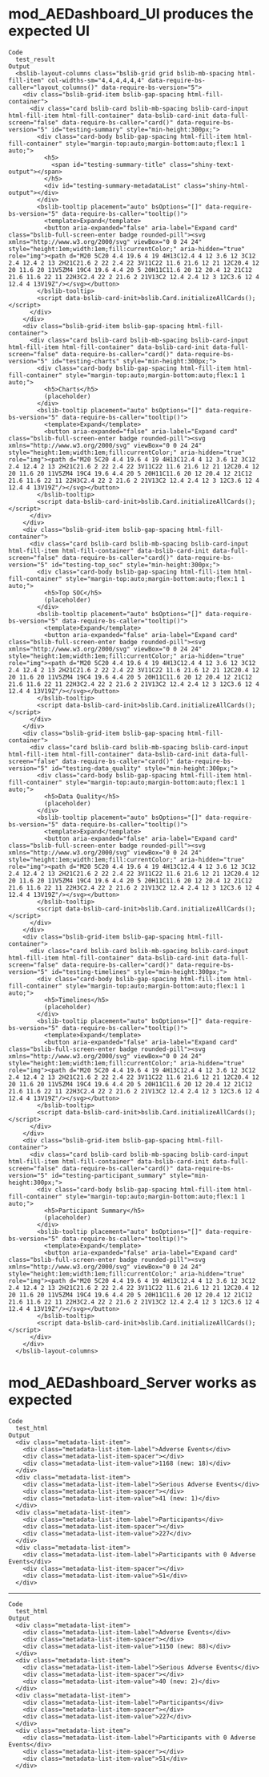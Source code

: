 # mod_AEDashboard_UI produces the expected UI

    Code
      test_result
    Output
      <bslib-layout-columns class="bslib-grid grid bslib-mb-spacing html-fill-item" col-widths-sm="4,4,4,4,4,4" data-require-bs-caller="layout_columns()" data-require-bs-version="5">
        <div class="bslib-grid-item bslib-gap-spacing html-fill-container">
          <div class="card bslib-card bslib-mb-spacing bslib-card-input html-fill-item html-fill-container" data-bslib-card-init data-full-screen="false" data-require-bs-caller="card()" data-require-bs-version="5" id="testing-summary" style="min-height:300px;">
            <div class="card-body bslib-gap-spacing html-fill-item html-fill-container" style="margin-top:auto;margin-bottom:auto;flex:1 1 auto;">
              <h5>
                <span id="testing-summary-title" class="shiny-text-output"></span>
              </h5>
              <div id="testing-summary-metadataList" class="shiny-html-output"></div>
            </div>
            <bslib-tooltip placement="auto" bsOptions="[]" data-require-bs-version="5" data-require-bs-caller="tooltip()">
              <template>Expand</template>
              <button aria-expanded="false" aria-label="Expand card" class="bslib-full-screen-enter badge rounded-pill"><svg xmlns="http://www.w3.org/2000/svg" viewBox="0 0 24 24" style="height:1em;width:1em;fill:currentColor;" aria-hidden="true" role="img"><path d="M20 5C20 4.4 19.6 4 19 4H13C12.4 4 12 3.6 12 3C12 2.4 12.4 2 13 2H21C21.6 2 22 2.4 22 3V11C22 11.6 21.6 12 21 12C20.4 12 20 11.6 20 11V5ZM4 19C4 19.6 4.4 20 5 20H11C11.6 20 12 20.4 12 21C12 21.6 11.6 22 11 22H3C2.4 22 2 21.6 2 21V13C2 12.4 2.4 12 3 12C3.6 12 4 12.4 4 13V19Z"/></svg></button>
            </bslib-tooltip>
            <script data-bslib-card-init>bslib.Card.initializeAllCards();</script>
          </div>
        </div>
        <div class="bslib-grid-item bslib-gap-spacing html-fill-container">
          <div class="card bslib-card bslib-mb-spacing bslib-card-input html-fill-item html-fill-container" data-bslib-card-init data-full-screen="false" data-require-bs-caller="card()" data-require-bs-version="5" id="testing-charts" style="min-height:300px;">
            <div class="card-body bslib-gap-spacing html-fill-item html-fill-container" style="margin-top:auto;margin-bottom:auto;flex:1 1 auto;">
              <h5>Charts</h5>
              (placeholder)
            </div>
            <bslib-tooltip placement="auto" bsOptions="[]" data-require-bs-version="5" data-require-bs-caller="tooltip()">
              <template>Expand</template>
              <button aria-expanded="false" aria-label="Expand card" class="bslib-full-screen-enter badge rounded-pill"><svg xmlns="http://www.w3.org/2000/svg" viewBox="0 0 24 24" style="height:1em;width:1em;fill:currentColor;" aria-hidden="true" role="img"><path d="M20 5C20 4.4 19.6 4 19 4H13C12.4 4 12 3.6 12 3C12 2.4 12.4 2 13 2H21C21.6 2 22 2.4 22 3V11C22 11.6 21.6 12 21 12C20.4 12 20 11.6 20 11V5ZM4 19C4 19.6 4.4 20 5 20H11C11.6 20 12 20.4 12 21C12 21.6 11.6 22 11 22H3C2.4 22 2 21.6 2 21V13C2 12.4 2.4 12 3 12C3.6 12 4 12.4 4 13V19Z"/></svg></button>
            </bslib-tooltip>
            <script data-bslib-card-init>bslib.Card.initializeAllCards();</script>
          </div>
        </div>
        <div class="bslib-grid-item bslib-gap-spacing html-fill-container">
          <div class="card bslib-card bslib-mb-spacing bslib-card-input html-fill-item html-fill-container" data-bslib-card-init data-full-screen="false" data-require-bs-caller="card()" data-require-bs-version="5" id="testing-top_soc" style="min-height:300px;">
            <div class="card-body bslib-gap-spacing html-fill-item html-fill-container" style="margin-top:auto;margin-bottom:auto;flex:1 1 auto;">
              <h5>Top SOC</h5>
              (placeholder)
            </div>
            <bslib-tooltip placement="auto" bsOptions="[]" data-require-bs-version="5" data-require-bs-caller="tooltip()">
              <template>Expand</template>
              <button aria-expanded="false" aria-label="Expand card" class="bslib-full-screen-enter badge rounded-pill"><svg xmlns="http://www.w3.org/2000/svg" viewBox="0 0 24 24" style="height:1em;width:1em;fill:currentColor;" aria-hidden="true" role="img"><path d="M20 5C20 4.4 19.6 4 19 4H13C12.4 4 12 3.6 12 3C12 2.4 12.4 2 13 2H21C21.6 2 22 2.4 22 3V11C22 11.6 21.6 12 21 12C20.4 12 20 11.6 20 11V5ZM4 19C4 19.6 4.4 20 5 20H11C11.6 20 12 20.4 12 21C12 21.6 11.6 22 11 22H3C2.4 22 2 21.6 2 21V13C2 12.4 2.4 12 3 12C3.6 12 4 12.4 4 13V19Z"/></svg></button>
            </bslib-tooltip>
            <script data-bslib-card-init>bslib.Card.initializeAllCards();</script>
          </div>
        </div>
        <div class="bslib-grid-item bslib-gap-spacing html-fill-container">
          <div class="card bslib-card bslib-mb-spacing bslib-card-input html-fill-item html-fill-container" data-bslib-card-init data-full-screen="false" data-require-bs-caller="card()" data-require-bs-version="5" id="testing-data_quality" style="min-height:300px;">
            <div class="card-body bslib-gap-spacing html-fill-item html-fill-container" style="margin-top:auto;margin-bottom:auto;flex:1 1 auto;">
              <h5>Data Quality</h5>
              (placeholder)
            </div>
            <bslib-tooltip placement="auto" bsOptions="[]" data-require-bs-version="5" data-require-bs-caller="tooltip()">
              <template>Expand</template>
              <button aria-expanded="false" aria-label="Expand card" class="bslib-full-screen-enter badge rounded-pill"><svg xmlns="http://www.w3.org/2000/svg" viewBox="0 0 24 24" style="height:1em;width:1em;fill:currentColor;" aria-hidden="true" role="img"><path d="M20 5C20 4.4 19.6 4 19 4H13C12.4 4 12 3.6 12 3C12 2.4 12.4 2 13 2H21C21.6 2 22 2.4 22 3V11C22 11.6 21.6 12 21 12C20.4 12 20 11.6 20 11V5ZM4 19C4 19.6 4.4 20 5 20H11C11.6 20 12 20.4 12 21C12 21.6 11.6 22 11 22H3C2.4 22 2 21.6 2 21V13C2 12.4 2.4 12 3 12C3.6 12 4 12.4 4 13V19Z"/></svg></button>
            </bslib-tooltip>
            <script data-bslib-card-init>bslib.Card.initializeAllCards();</script>
          </div>
        </div>
        <div class="bslib-grid-item bslib-gap-spacing html-fill-container">
          <div class="card bslib-card bslib-mb-spacing bslib-card-input html-fill-item html-fill-container" data-bslib-card-init data-full-screen="false" data-require-bs-caller="card()" data-require-bs-version="5" id="testing-timelines" style="min-height:300px;">
            <div class="card-body bslib-gap-spacing html-fill-item html-fill-container" style="margin-top:auto;margin-bottom:auto;flex:1 1 auto;">
              <h5>Timelines</h5>
              (placeholder)
            </div>
            <bslib-tooltip placement="auto" bsOptions="[]" data-require-bs-version="5" data-require-bs-caller="tooltip()">
              <template>Expand</template>
              <button aria-expanded="false" aria-label="Expand card" class="bslib-full-screen-enter badge rounded-pill"><svg xmlns="http://www.w3.org/2000/svg" viewBox="0 0 24 24" style="height:1em;width:1em;fill:currentColor;" aria-hidden="true" role="img"><path d="M20 5C20 4.4 19.6 4 19 4H13C12.4 4 12 3.6 12 3C12 2.4 12.4 2 13 2H21C21.6 2 22 2.4 22 3V11C22 11.6 21.6 12 21 12C20.4 12 20 11.6 20 11V5ZM4 19C4 19.6 4.4 20 5 20H11C11.6 20 12 20.4 12 21C12 21.6 11.6 22 11 22H3C2.4 22 2 21.6 2 21V13C2 12.4 2.4 12 3 12C3.6 12 4 12.4 4 13V19Z"/></svg></button>
            </bslib-tooltip>
            <script data-bslib-card-init>bslib.Card.initializeAllCards();</script>
          </div>
        </div>
        <div class="bslib-grid-item bslib-gap-spacing html-fill-container">
          <div class="card bslib-card bslib-mb-spacing bslib-card-input html-fill-item html-fill-container" data-bslib-card-init data-full-screen="false" data-require-bs-caller="card()" data-require-bs-version="5" id="testing-participant_summary" style="min-height:300px;">
            <div class="card-body bslib-gap-spacing html-fill-item html-fill-container" style="margin-top:auto;margin-bottom:auto;flex:1 1 auto;">
              <h5>Participant Summary</h5>
              (placeholder)
            </div>
            <bslib-tooltip placement="auto" bsOptions="[]" data-require-bs-version="5" data-require-bs-caller="tooltip()">
              <template>Expand</template>
              <button aria-expanded="false" aria-label="Expand card" class="bslib-full-screen-enter badge rounded-pill"><svg xmlns="http://www.w3.org/2000/svg" viewBox="0 0 24 24" style="height:1em;width:1em;fill:currentColor;" aria-hidden="true" role="img"><path d="M20 5C20 4.4 19.6 4 19 4H13C12.4 4 12 3.6 12 3C12 2.4 12.4 2 13 2H21C21.6 2 22 2.4 22 3V11C22 11.6 21.6 12 21 12C20.4 12 20 11.6 20 11V5ZM4 19C4 19.6 4.4 20 5 20H11C11.6 20 12 20.4 12 21C12 21.6 11.6 22 11 22H3C2.4 22 2 21.6 2 21V13C2 12.4 2.4 12 3 12C3.6 12 4 12.4 4 13V19Z"/></svg></button>
            </bslib-tooltip>
            <script data-bslib-card-init>bslib.Card.initializeAllCards();</script>
          </div>
        </div>
      </bslib-layout-columns>

# mod_AEDashboard_Server works as expected

    Code
      test_html
    Output
      <div class="metadata-list-item">
        <div class="metadata-list-item-label">Adverse Events</div>
        <div class="metadata-list-item-spacer"></div>
        <div class="metadata-list-item-value">1168 (new: 18)</div>
      </div>
      <div class="metadata-list-item">
        <div class="metadata-list-item-label">Serious Adverse Events</div>
        <div class="metadata-list-item-spacer"></div>
        <div class="metadata-list-item-value">41 (new: 1)</div>
      </div>
      <div class="metadata-list-item">
        <div class="metadata-list-item-label">Participants</div>
        <div class="metadata-list-item-spacer"></div>
        <div class="metadata-list-item-value">227</div>
      </div>
      <div class="metadata-list-item">
        <div class="metadata-list-item-label">Participants with 0 Adverse Events</div>
        <div class="metadata-list-item-spacer"></div>
        <div class="metadata-list-item-value">51</div>
      </div>

---

    Code
      test_html
    Output
      <div class="metadata-list-item">
        <div class="metadata-list-item-label">Adverse Events</div>
        <div class="metadata-list-item-spacer"></div>
        <div class="metadata-list-item-value">1150 (new: 88)</div>
      </div>
      <div class="metadata-list-item">
        <div class="metadata-list-item-label">Serious Adverse Events</div>
        <div class="metadata-list-item-spacer"></div>
        <div class="metadata-list-item-value">40 (new: 2)</div>
      </div>
      <div class="metadata-list-item">
        <div class="metadata-list-item-label">Participants</div>
        <div class="metadata-list-item-spacer"></div>
        <div class="metadata-list-item-value">227</div>
      </div>
      <div class="metadata-list-item">
        <div class="metadata-list-item-label">Participants with 0 Adverse Events</div>
        <div class="metadata-list-item-spacer"></div>
        <div class="metadata-list-item-value">51</div>
      </div>

